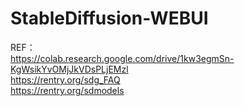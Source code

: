 # StableDiffusion-WEBUI
REF：  
https://colab.research.google.com/drive/1kw3egmSn-KgWsikYvOMjJkVDsPLjEMzl  
https://rentry.org/sdg_FAQ  
https://rentry.org/sdmodels  

